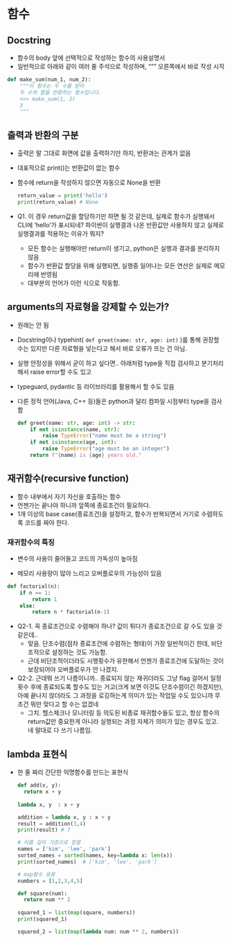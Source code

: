 # 함수



## Docstring

- 함수의 body 앞에 선택적으로 작성하는 함수의 사용설명서
- 일반적으로 아래와 같이 여러 줄 주석으로 작성하며, “”” 오른쪽에서 바로 작성 시작

```python
def make_sum(num_1, num_2):
	"""이 함수는 두 수를 받아
	두 수의 합을 반환하는 함수입니다.
	>>> make_sum(1, 2)
	3	
	"""
```



## 출력과 반환의 구분

- 출력은 말 그대로 화면에 값을 출력하기만 하지, 반환과는 관계가 없음

- 대표적으로 print()는 반환값이 없는 함수

- 함수에 return을 작성하지 않으면 자동으로 None을 반환

  ```python
  return_value = print('hello')
  print(return_value) # None
  ```

- Q1. 이 경우 return값을 할당하기만 하면 될 것 같은데, 실제로 함수가 실행돼서 CLI에 ‘hello’가 표시되네? 파이썬이 실행결과 나온 반환값만 사용하지 않고 실제로 실행결과를 적용하는 이유가 뭐지?

  - 모든 함수는 실행해야만 return이 생기고, python은 실행과 결과를 분리하지 않음
  - 함수가 반환값 할당을 위해 실행되면, 실행중 일어나는 모든 연산은 실제로 메모리에 반영됨
  - 대부분의 언어가 이런 식으로 작동함.



## arguments의 자료형을 강제할 수 있는가?

- 원래는 안 됨

- Docstring이나 typehint( `def greet(name: str, age: int)` )를 통해 권장할 수는 있지만 다른 자료형을 넣는다고 해서 바로 오류가 뜨는 건 아님.

- 실행 안정성을 위해서 굳이 하고 싶다면.. 아래처럼 type을 직접 검사하고 분기처리해서 raise error할 수도 있고

- typeguard, pydantic 등 라이브러리를 활용해서 할 수도 있음

- 다른 정적 언어(Java, C++ 등)들은 python과 달리 컴파일 시점부터 type을 검사함

  ```python
  def greet(name: str, age: int) -> str:
      if not isinstance(name, str):
          raise TypeError("name must be a string")
      if not isinstance(age, int):
          raise TypeError("age must be an integer")
      return f"{name} is {age} years old."
  ```



## 재귀함수(recursive function)

- 함수 내부에서 자기 자신을 호출하는 함수
- 언젠가는 끝나야 하니까 앞쪽에 종료조건이 필요하다.
- 1개 이상의 base case(종료조건)을 설정하고, 함수가 반복되면서 거기로 수렴하도록 코드를 짜야 한다.



### 재귀함수의 특징

- 변수의 사용이 줄어들고 코드의 가독성이 높아짐

- 메모리 사용량이 많아 느리고 오버플로우의 가능성이 있음

  

```python
def factorial(n):
	if n == 1:
		return 1
	else:
		return n * factorial(n-1)
```

- Q2-1. 꼭 종료조건으로 수렴해야 하나? 값이 튀다가 종료조건으로 갈 수도 있을 것 같은데..
  - 맞음. 단조수렴(점차 종료조건에 수렴하는 형태)이 가장 일반적이긴 한데, 비단조적으로 설정하는 것도 가능함.
  - 근데 비단조적이더라도 시행횟수가 유한해서 언젠가 종료조건에 도달하는 것이 보장되어야 오버플로우가 안 나겠지.
- Q2-2. 근데뭐 쓰기 나름이니까.. 종료되지 않는 재귀더라도 그냥 flag 걸어서 일정 횟수 후에 종료되도록 할수도 있는 거고(크게 보면 이것도 단조수렴이긴 하겠지만), 아예 끝나지 않더라도 그 과정을 로깅하는게 의미가 있는 작업일 수도 있으니까 무조건 뭐만 맞다고 할 수는 없겠네
  - 그치. 헬스체크나 모니터링 등 의도된 비종료 재귀함수들도 있고, 항상 함수의 return값만 중요한게 아니라 실행되는 과정 자체가 의미가 있는 경우도 있고. 네 말대로 다 쓰기 나름임.



## lambda 표현식

- 한 줄 짜리 간단한 익명함수를 만드는 표현식

  ```python
  def add(x, y):
  	return x + y
  	
  lambda x, y  : x + y
  ```

  ```python
  addition = lambda x, y : x + y
  result = addition(3,4)
  print(result) # 7
  ```

  ```python
  # 이름 길이 기준으로 정렬
  names = ['kim', 'lee', 'park']
  sorted_names = sorted(names, key=lambda x: len(x))
  print(sorted_names)  # ['kim', 'lee', 'park']
  ```

  ```python
  # map함수 응용
  numbers = [1,2,3,4,5]
  
  def square(num):
  	return num ** 2
  	
  squared_1 = list(map(square, numbers))
  print(squared_1)
  
  squared_2 = list(map(lambda num: num ** 2, numbers))
  ```